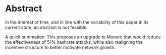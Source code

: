 # Abstract

In the interest of time, and in line with the variability of this paper in its current state, an abstract is not feasible.

A quick summation: This proposes an upgrade to Monero that would reduce the effectiveness of 51% hashrate attacks, while also realigning the incentive structure to better motivate network growth.